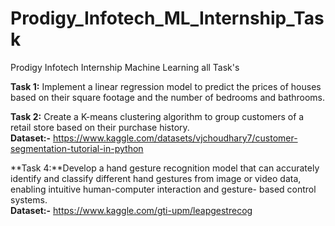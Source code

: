 # Prodigy_Infotech_ML_Internship_Task
Prodigy Infotech Internship Machine Learning all Task's

**Task 1:** Implement a linear regression model to predict the prices of houses based on their square footage and the number of bedrooms and bathrooms.


**Task 2:** Create a K-means clustering algorithm to group customers of a retail store based on their purchase history.
<br>**Dataset:-** https://www.kaggle.com/datasets/vjchoudhary7/customer-segmentation-tutorial-in-python</br>


**Task 4:**Develop a hand gesture recognition model that can accurately identify and classify different hand gestures from image or video data, enabling intuitive human-computer interaction and gesture- based control systems.
<br>**Dataset:-** https://www.kaggle.com/gti-upm/leapgestrecog</br>